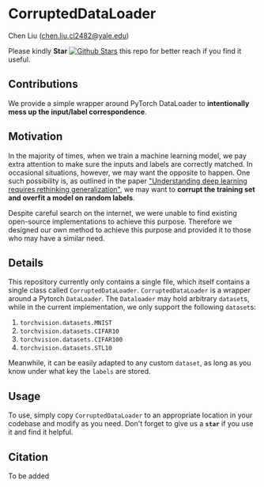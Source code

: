 # CorruptedDataLoader
Chen Liu (chen.liu.cl2482@yale.edu)

Please kindly **Star** [![Github Stars](https://img.shields.io/github/stars/ChenLiu-1996/CorruptedDataLoader.svg?style=social&label=Stars)](https://github.com/ChenLiu-1996/CorruptedDataLoader/) this repo for better reach if you find it useful.

## Contributions
We provide a simple wrapper around PyTorch DataLoader to **intentionally mess up the input/label correspondence**.

## Motivation
In the majority of times, when we train a machine learning model, we pay extra attention to make sure the inputs and labels are correctly matched. In occasional situations, however, we may want the opposite to happen. One such possibility is, as outlined in the paper ["Understanding deep learning requires rethinking generalization"](https://arxiv.org/abs/1611.03530), we may want to **corrupt the training set and overfit a model on random labels**.

Despite careful search on the internet, we were unable to find existing open-source implementations to achieve this purpose. Therefore we designed our own method to achieve this purpose and provided it to those who may have a similar need.

## Details
This repository currently only contains a single file, which itself contains a single class called `CorruptedDataLoader`. `CorruptedDataLoader` is a wrapper around a Pytorch `DataLoader`. The `Dataloader` may hold arbitrary `dataset`s, while in the current implementation, we only support the following `dataset`s:

1. `torchvision.datasets.MNIST`
2. `torchvision.datasets.CIFAR10`
3. `torchvision.datasets.CIFAR100`
4. `torchvision.datasets.STL10`

Meanwhile, it can be easily adapted to any custom `dataset`, as long as you know under what key the `labels` are stored.

## Usage
To use, simply copy `CorruptedDataLoader` to an appropriate location in your codebase and modify as you need. Don't forget to give us a **`star`** if you use it and find it helpful.

## Citation
To be added
